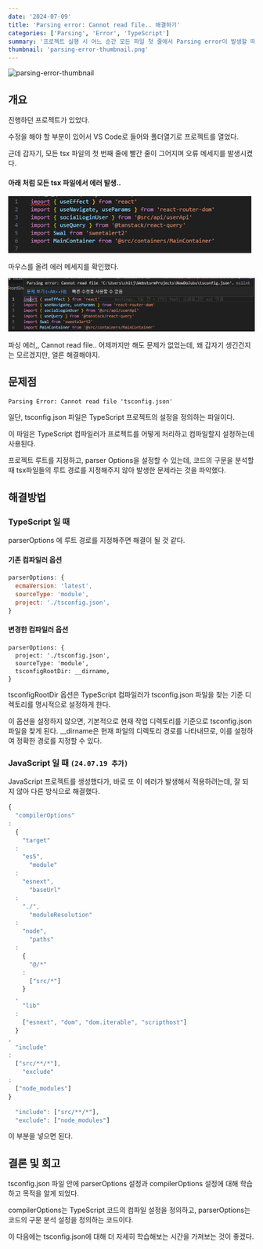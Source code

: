 ```yaml
---
date: '2024-07-09'
title: 'Parsing error: Cannot read file.. 해결하기'
categories: ['Parsing', 'Error', 'TypeScript']
summary: '프로젝트 실행 시 어느 순간 모든 파일 첫 줄에서 Parsing error이 발생할 때 해결 방법'
thumbnail: 'parsing-error-thumbnail.png'
---
```


![parsing-error-thumbnail](prettier-error-thumbnail.png)

## 개요

진행하던 프로젝트가 있었다.

수정을 해야 할 부분이 있어서 VS Code로 들어와 폴더열기로 프로젝트를 열었다.

근데 갑자기, 모든 tsx 파일의 첫 번째 줄에 빨간 줄이 그어지며 오류 메세지를 발생시켰다.

#### 아래 처럼 모든 tsx 파일에서 에러 발생..

![parsing-error](parsing-error.png)

마우스를 올려 에러 메세지를 확인했다.

![parsing-error-message](parsing-error-message.png)

파싱 에러,, Cannot read file.. 어제까지만 해도 문제가 없었는데, 왜 갑자기 생긴건지는 모르겠지만, 얼른 해결해야지.

## 문제점

`Parsing Error: Cannot read file 'tsconfig.json'`

일단, tsconfig.json 파일은 TypeScript 프로젝트의 설정을 정의하는 파일이다.

이 파일은 TypeScript 컴파일러가 프로젝트를 어떻게 처리하고 컴파일할지 설정하는데 사용된다.

프로젝트 루트를 지정하고, parser Options을 설정할 수 있는데, 코드의 구문을 분석할 때 tsx파일들의 루트 경로를 지정해주지 않아 발생한 문제라는 것을 파악했다.

## 해결방법

### TypeScript 일 때

parserOptions 에 루트 경로를 지정해주면 해결이 될 것 같다.

#### 기존 컴파일러 옵션

```jsx
parserOptions: {
  ecmaVersion: 'latest',
  sourceType: 'module',
  project: './tsconfig.json',
}
```

#### 변경한 컴파일러 옵션

```tsx
parserOptions: {
  project: './tsconfig.json',
  sourceType: 'module',
  tsconfigRootDir: __dirname,
}
```

tsconfigRootDir 옵션은 TypeScript 컴파일러가 tsconfig.json 파일을 찾는 기준 디렉토리를 명시적으로 설정하게 한다.

이 옵션을 설정하지 않으면, 기본적으로 현재 작업 디렉토리를 기준으로 tsconfig.json 파일을 찾게 된다. \_\_dirname은 현재 파일의 디렉토리 경로를 나타내므로, 이를 설정하여 정확한 경로를 지정할
수 있다.

### JavaScript 일 때 `(24.07.19 추가)`

JavaScript 프로젝트를 생성했다가, 바로 또 이 에러가 발생해서 적용하려는데, 잘 되지 않아 다른 방식으로 해결했다.

```jsx
{
  "compilerOptions"
:
  {
    "target"
  :
    "es5",
      "module"
  :
    "esnext",
      "baseUrl"
  :
    "./",
      "moduleResolution"
  :
    "node",
      "paths"
  :
    {
      "@/*"
    :
      ["src/*"]
    }
  ,
    "lib"
  :
    ["esnext", "dom", "dom.iterable", "scripthost"]
  }
,
  "include"
:
  ["src/**/*"],
    "exclude"
:
  ["node_modules"]
}
```

```js
  "include": ["src/**/*"],
  "exclude": ["node_modules"]
```

이 부분을 넣으면 된다.

## 결론 및 회고

tsconfig.json 파일 안에 parserOptions 설정과 compilerOptions 설정에 대해 학습하고 목적을 알게 되었다.

compilerOptions는 TypeScript 코드의 컴파일 설정을 정의하고, parserOptions는 코드의 구문 분석 설정을 정의하는 코드이다.

이 다음에는 tsconfig.json에 대해 더 자세히 학습해보는 시간을 가져보는 것이 좋겠다.
